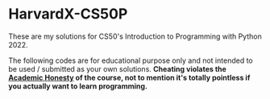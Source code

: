 # HarvardX-CS50P
These are my solutions for CS50's Introduction to Programming with Python 2022.

The following codes are for educational purpose only and not intended to be used / submitted as your own solutions.
**Cheating violates the [Academic Honesty](https://cs50.harvard.edu/python/2022/honesty/) of the course, not to mention it's totally pointless if you actually want to learn programming.**

<br/>
